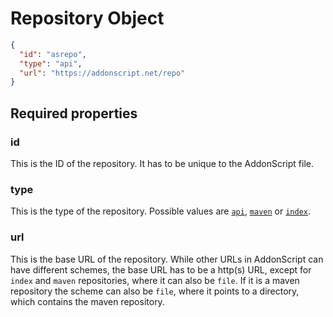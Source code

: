 # Repository Object

```json
{
  "id": "asrepo",
  "type": "api",
  "url": "https://addonscript.net/repo"
}
```

## Required properties

### id

This is the ID of the repository. It has to be unique to the AddonScript file.

### type

This is the type of the repository. Possible values are [`api`](../repository/api/README.md), [`maven`](../repository/maven.md) or [`index`](../repository/index.md).

### url

This is the base URL of the repository. While other URLs in AddonScript can have different schemes, 
the base URL has to be a http(s) URL, except for `index` and `maven` repositories, where it can also be `file`. 
If it is a maven repository the scheme can also be `file`, where
it points to a directory, which contains the maven repository.

